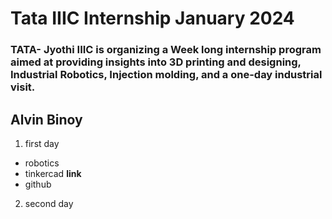 # Tata IIIC Internship January 2024

### TATA- Jyothi IIIC is organizing a Week long internship program aimed at providing insights into 3D printing and designing, Industrial Robotics, Injection molding, and a one-day industrial visit.

## Alvin Binoy

1. first day
  * robotics
  * tinkercad **link**
  * github
  
2. second day

